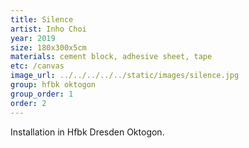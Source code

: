 ```yaml
---
title: Silence
artist: Inho Choi
year: 2019
size: 180x300x5cm
materials: cement block, adhesive sheet, tape
etc: /canvas
image_url: ../../../../../static/images/silence.jpg
group: hfbk oktogon
group_order: 1
order: 2
---
```


Installation in Hfbk Dresden Oktogon.